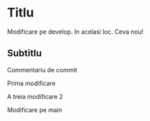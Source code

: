 # Titlu

Modificare pe develop. In acelasi loc. Ceva nou!

## Subtitlu

Commentariu de commit

Prima modificare

A treia modificare 2

Modificare pe main
